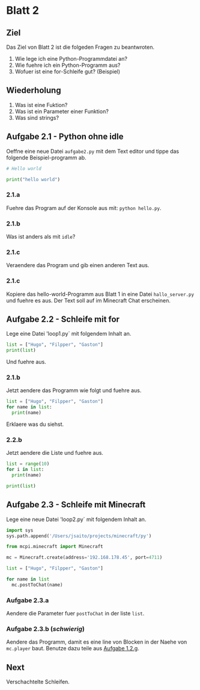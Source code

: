 # Blatt 2

## Ziel
Das Ziel von Blatt 2 ist die folgeden Fragen zu beantwroten.

1. Wie lege ich eine Python-Programmdatei an?
1. Wie fuehre ich ein Python-Programm aus?
1. Wofuer ist eine for-Schleife gut? (Beispiel)

## Wiederholung
1. Was ist eine Fuktion?
1. Was ist ein Parameter einer Funktion?
1. Was sind strings?


## Aufgabe 2.1 - Python ohne idle

Oeffne eine neue Datei `aufgabe2.py` mit dem Text editor
und tippe das folgende Beispiel-programm ab.

```python
# Hello world

print("hello world")
```

### 2.1.a
Fuehre das Program auf der Konsole aus mit: `python hello.py`.

### 2.1.b
Was ist anders als mit `idle`?

### 2.1.c
Veraendere das Program und gib einen anderen Text aus.

### 2.1.c
Kopiere das hello-world-Programm aus Blatt 1 in eine Datei `hallo_server.py` und fuehre es aus.
Der Text soll auf im Minecraft Chat erscheinen.


## Aufgabe 2.2 - Schleife mit for

Lege eine Datei 'loop1.py` mit folgendem Inhalt an.

```python
list = ["Hugo", "Filpper", "Gaston"]
print(list)
```

Und fuehre aus.

### 2.1.b
Jetzt aendere das Programm wie folgt und fuehre aus.

```python
list = ["Hugo", "Filpper", "Gaston"]
for name in list:
  print(name)
```

Erklaere was du siehst.

### 2.2.b

Jetzt aendere die Liste und fuehre aus.

```python
list = range(10)
for i in list:
  print(name)

print(list)
```


## Aufgabe 2.3 - Schleife mit Minecraft

Lege eine neue Datei 'loop2.py` mit folgendem Inhalt an.

```python
import sys
sys.path.append('/Users/jsaito/projects/minecraft/py')

from mcpi.minecraft import Minecraft

mc = Minecraft.create(address='192.168.178.45', port=4711)

list = ["Hugo", "Filpper", "Gaston"]

for name in list
  mc.postToChat(name)
```

### Aufgabe 2.3.a
Aendere die Parameter fuer `postToChat` in der liste `list`.


### Aufgabe 2.3.b (*schwierig*)
Aendere das Programm, damit es eine line von Blocken in der Naehe von `mc.player` baut.
Benutze dazu teile aus [Aufgabe 1.2.g](./lesson_01.md#12g-blocks).


## Next

Verschachtelte Schleifen.
